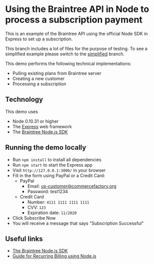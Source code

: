 # Using the Braintree API in Node to process a subscription payment

This is an example of the Braintree API using the official Node SDK in Express to set up a subscription.

This branch includes a lot of files for the purpose of testing. To see a simplified example please switch to the [simplified](https://github.com/commercefactory/017-braintree-subscription-node/tree/simplified) branch.

This demo performs the following technical implementations:

* Pulling existing plans from Braintree server
* Creating a new customer
* Processing a subscription

## Technology

This demo uses

* Node 0.10.31 or higher
* The [Express](http://expressjs.com/) web framework
* The [Braintree Node.js SDK](https://developers.braintreepayments.com/javascript+node/sdk/server/overview)

## Running the demo locally

* Run `npm install` to install all dependencies
* Run `npm start` to start the Express app
* Visit `http://127.0.0.1:3000/` in your browser
* Fill in the form using PayPal or a Credit Card:
	* PayPal
		* Email: us-customer@commercefactory.org
		* Password: test1234	
	* Credit Card
		* Number: `4111 1111 1111 1111`
		* CVV: `123`
		* Expiration date: `11/2020`
* Click Subscribe Now
* You will receive a message that says "Subscription Successful"

## Useful links

* [The Braintree Node.js SDK](https://developers.braintreepayments.com/javascript+node/sdk/server/overview)
* [Guide for Recurring Billing using Node.js](https://developers.braintreepayments.com/javascript+node/guides/recurring-billing)
